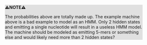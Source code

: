 <div style="margin:2em; background-color: #e0e0e0;">

<strong>⚠️NOTE️️️⚠️</strong>

The probabilities above are totally made up. The example machine above is a bad example to model as an HMM. Only 2 hidden states and emitting a single nucleotide will result in a useless HMM model. The machine should be modeled as emitting 5-mers or something else and would likely need more than 2 hidden states?
</div>

